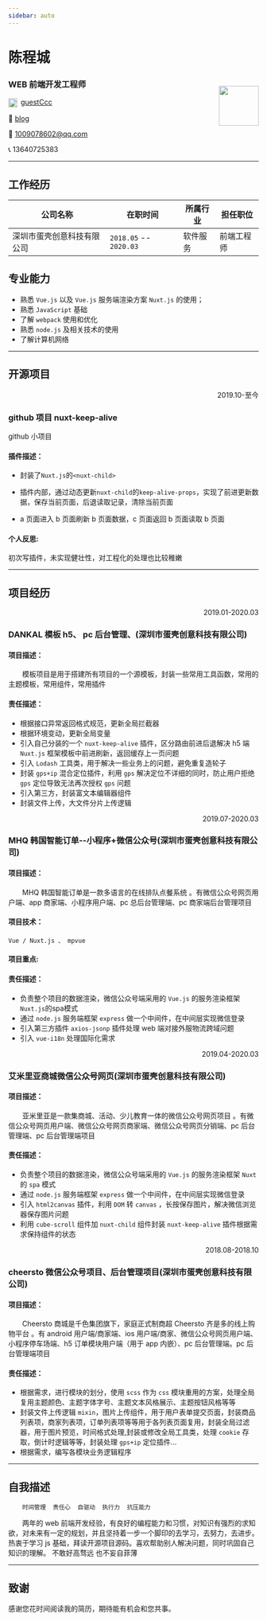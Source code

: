```yaml
---
sidebar: auto
---
```


<!-- <h1 style="display:inline-block">陈程城</h1>/chengcheng chen -->

# 陈程城

<img align="right" width="80px" style="margin-top:20px;width:80px;" src="/assets/img/head.jpg" onerror="scr='./head.jpg"/>
<!-- <img align="right" width="80px" style="margin-top:20px;" src="./head.jpg"/> -->

<!-- <div><h3 style="display:inline-block">🔧WEB前端开发工程师</h3>/Web Front-end Development Engineer</div> -->

### WEB 前端开发工程师

<img align="center" style="width:18px;margin-right:3px;" src="https://github.githubassets.com/favicon.ico"/>  [guestCcc](https://github.com/guestccc)

📄 [blog](https://blog.jschen.cc)

💌 1009078602@qq.com

📞 13640725383

---


##  工作经历

| 公司名称                        | 在职时间         | 所属行业 | 担任职位   |
| ------------------------------- | ---------------- | -------- | ---------- |
| 深圳市蛋壳创意科技有限公司      | `2018.05` -- `2020.03` | 软件服务 | 前端工程师 |



## 专业能力

- 熟悉 `Vue.js` 以及 `Vue.js` 服务端渲染方案 `Nuxt.js` 的使用；
- 熟悉 `JavaScript` 基础
- 了解 `webpack` 使用和优化
- 熟悉 `node.js` 及相关技术的使用
- 了解计算机网络


---

## 开源项目


<p align="right">2019.10-至今</p>

### github 项目 nuxt-keep-alive

github 小项目

#### 插件描述：

* 封装了`Nuxt.js`的`<nuxt-child>`

* 插件内部，通过动态更新`nuxt-child`的`keep-alive-props`，实现了前进更新数据，保存当前页面，后退读取记录，清除当前页面

* a 页面进入 b 页面刷新 b 页面数据，c 页面返回 b 页面读取 b 页面

#### 个人反思:

初次写插件，未实现健壮性，对工程化的处理也比较稚嫩

---

##  项目经历


<p align="right">2019.01-2020.03</p>

### DANKAL 模板 h5、 pc 后台管理、(深圳市蛋壳创意科技有限公司)

#### 项目描述：

&emsp;&emsp;模板项目是用于搭建所有项目的一个源模板，封装一些常用工具函数，常用的主题模板，常用组件，常用插件


#### 责任描述：

- 根据接口异常返回格式规范，更新全局拦截器
- 根据环境变动，更新全局变量
- 引入自己分装的一个 `nuxt-keep-alive` 插件，区分路由前进后退解决 h5 端 `Nuxt.js` 框架模板中前进刷新，返回缓存上一页问题
- 引入 `Lodash` 工具类，用于解决一些业务上的问题，避免重复造轮子
- 封装 `gps+ip` 混合定位插件，利用 `gps` 解决定位不详细的同时，防止用户拒绝 `gps` 定位导致无法再次授权 `gps` 问题
- 引入第三方，封装富文本编辑器组件
- 封装文件上传，大文件分片上传逻辑

<p align="right">2019.07-2020.03</p>

### MHQ 韩国智能订单--小程序+微信公众号(深圳市蛋壳创意科技有限公司)

#### 项目描述：

&emsp;&emsp;MHQ 韩国智能订单是一款多语言的在线排队点餐系统 。有微信公众号网页用户端、app 商家端、小程序用户端、pc 总后台管理端、pc 商家端后台管理项目

#### 项目技术：

`Vue / Nuxt.js 、 mpvue`


#### 项目重点:



#### 责任描述：

- 负责整个项目的数据渲染，微信公众号端采用的 `Vue.js` 的服务渲染框架 `Nuxt.js`的spa模式
- 通过 `node.js` 服务端框架 `express` 做一个中间件，在中间层实现微信登录
- 引入第三方插件 `axios-jsonp` 插件处理 web 端对接外服物流跨域问题
- 引入  `vue-i18n` 处理国际化需求


<p align="right">2019.04-2020.03</p>

### 艾米里亚商城微信公众号网页(深圳市蛋壳创意科技有限公司)

#### 项目描述：

&emsp;&emsp;亚米里亚是一款集商城、活动、少儿教育一体的微信公众号网页项目 。有微信公众号网页用户端、微信公众号网页商家端、微信公众号网页分销端、pc 后台管理端、pc 后台管理端项目

#### 责任描述：

- 负责整个项目的数据渲染，微信公众号端采用的 `Vue.js` 的服务渲染框架 `Nuxt` 的 `spa` 模式
- 通过 `node.js` 服务端框架 `express` 做一个中间件，在中间层实现微信登录
- 引入 `html2canvas` 插件，利用 `DOM` 转 `canvas` ，长按保存图片，解决微信浏览器保存图片问题
- 利用 `cube-scroll` 组件加 `nuxt-child` 组件封装 `nuxt-keep-alive` 插件根据需求保持组件的状态



<p align="right">2018.08-2018.10</p>

### cheersto 微信公众号项目、后台管理项目(深圳市蛋壳创意科技有限公司)

#### 项目描述：

&emsp;&emsp;Cheersto 商城是千色集团旗下，家庭正式制商超 Cheersto 齐是多的线上购物平台 。有 android 用户端/商家端、ios 用户端/商家、微信公众号网页用户端、小程序停车场端、h5 订单模块用户端（用于 app 内嵌）、pc 后台管理端。pc 后台管理端项目

#### 责任描述：

- 根据需求，进行模块的划分，使用 `scss` 作为 `css` 模块重用的方案，处理全局复用主题颜色、主题字体字号、主题文本风格展示、主题按钮风格等等
- 封装文件上传逻辑 `mixin`，图片上传组件，用于用户表单提交页面，封装商品列表项，商家列表项，订单列表项等等用于各列表页面复用，封装全局过滤器，用于图片预览，时间格式处理,封装或修改全局工具类，处理 `cookie` 存取，倒计时逻辑等等，封装处理 `gps+ip` 定位插件...
- 根据需求，编写各模块业务逻辑程序


---

## 自我描述

&emsp;&emsp;`时间管理`&emsp;`责任心`&emsp;`自驱动`&emsp;`执行力`&emsp;`抗压能力`

&emsp;&emsp;两年的 web 前端开发经验，有良好的编程能力和习惯，对知识有强烈的求知欲，对未来有一定的规划，并且坚持着一步一个脚印的去学习，去努力，去进步。热衷于学习 js 基础，拜读开源项目源码。喜欢帮助别人解决问题，同时巩固自己知识的理解。
不敢好高骛远
也不妄自菲薄

---

## 致谢

感谢您花时间阅读我的简历，期待能有机会和您共事。
